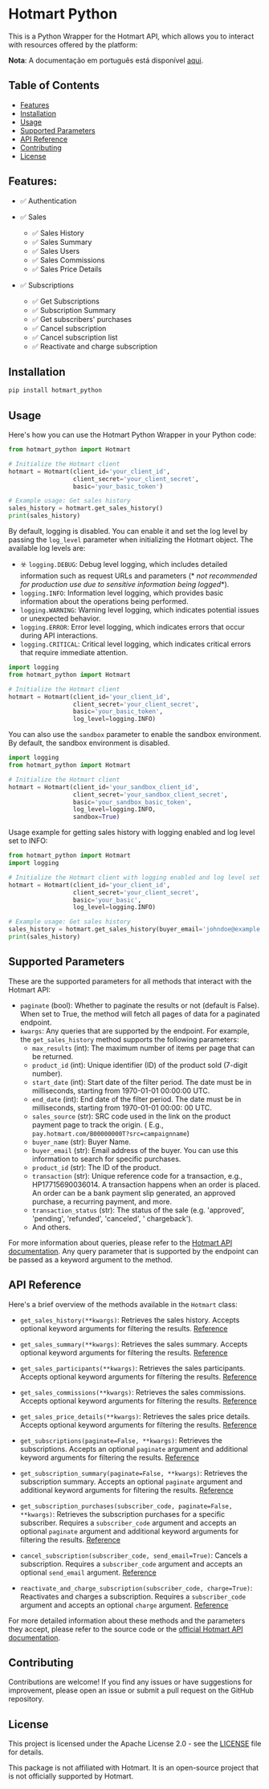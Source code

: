 # Hotmart Python

This is a Python Wrapper for the Hotmart API, which allows you to interact with resources offered by the platform:

**Nota**: A documentação em português está disponível [aqui](README-ptBR.md).

## Table of Contents

- [Features](#features)
- [Installation](#installation)
- [Usage](#usage)
- [Supported Parameters](#supported-parameters)
- [API Reference](#api-reference)
- [Contributing](#contributing)
- [License](#license)

## Features:

- ✅ Authentication
- ✅ Sales
    - ✅ Sales History
    - ✅ Sales Summary
    - ✅ Sales Users
    - ✅ Sales Commissions
    - ✅ Sales Price Details

- ✅ Subscriptions
    - ✅ Get Subscriptions
    - ✅ Subscription Summary
    - ✅ Get subscribers' purchases
    - ✅ Cancel subscription
    - ✅ Cancel subscription list
    - ✅ Reactivate and charge subscription

## Installation

```bash
pip install hotmart_python
```

## Usage

Here's how you can use the Hotmart Python Wrapper in your Python code:

```python
from hotmart_python import Hotmart

# Initialize the Hotmart client
hotmart = Hotmart(client_id='your_client_id',
                  client_secret='your_client_secret',
                  basic='your_basic_token')

# Example usage: Get sales history
sales_history = hotmart.get_sales_history()
print(sales_history)
```

By default, logging is disabled. You can enable it and set the log level by passing the `log_level` parameter when
initializing the Hotmart object. The available log levels are:

- ️️☣️ `logging.DEBUG`: Debug level logging, which includes detailed information such as request URLs and parameters (*
  *not recommended for production use due to sensitive information being logged**).
- `logging.INFO`: Information level logging, which provides basic information about the operations being performed.
- `logging.WARNING`: Warning level logging, which indicates potential issues or unexpected behavior.
- `logging.ERROR`: Error level logging, which indicates errors that occur during API interactions.
- `logging.CRITICAL`: Critical level logging, which indicates critical errors that require immediate attention.

```python
import logging
from hotmart_python import Hotmart

# Initialize the Hotmart client
hotmart = Hotmart(client_id='your_client_id',
                  client_secret='your_client_secret',
                  basic='your_basic_token',
                  log_level=logging.INFO)
```

You can also use the `sandbox` parameter to enable the sandbox environment. By default, the sandbox environment is
disabled.

```python
import logging
from hotmart_python import Hotmart

# Initialize the Hotmart client
hotmart = Hotmart(client_id='your_sandbox_client_id',
                  client_secret='your_sandbox_client_secret',
                  basic='your_sandbox_basic_token',
                  log_level=logging.INFO,
                  sandbox=True)
```

Usage example for getting sales history with logging enabled and log level set to INFO:

```python
from hotmart_python import Hotmart
import logging

# Initialize the Hotmart client with logging enabled and log level set to DEBUG
hotmart = Hotmart(client_id='your_client_id',
                  client_secret='your_client_secret',
                  basic='your_basic',
                  log_level=logging.INFO)

# Example usage: Get sales history
sales_history = hotmart.get_sales_history(buyer_email='johndoe@example.com')
print(sales_history)
```

## Supported Parameters

These are the supported parameters for all methods that interact with the Hotmart API:

- `paginate` (bool): Whether to paginate the results or not (default is False). When set to True, the method will fetch
  all pages of data for a paginated endpoint.
- `kwargs`: Any queries that are supported by the endpoint. For example, the `get_sales_history` method supports the
  following parameters:
    - `max_results` (int): The maximum number of items per page that can be returned.
    - `product_id` (int): Unique identifier (ID) of the product sold (7-digit number).
    - `start_date` (int): Start date of the filter period. The date must be in milliseconds, starting from 1970-01-01
      00:00:00 UTC.
    - `end_date` (int): End date of the filter period. The date must be in milliseconds, starting from 1970-01-01 00:00:
      00 UTC.
    - `sales_source` (str): SRC code used in the link on the product payment page to track the origin. (
      E.g., `pay.hotmart.com/B00000000T?src=campaignname`)
    - `buyer_name` (str): Buyer Name.
    - `buyer_email` (str): Email address of the buyer. You can use this information to search for specific purchases.
    - `product_id` (str): The ID of the product.
    - `transaction` (str): Unique reference code for a transaction, e.g., HP17715690036014. A transaction happens when
      an order is placed. An order can be a bank payment slip generated, an approved purchase, a recurring payment, and
      more.
    - `transaction_status` (str): The status of the sale (e.g. 'approved', 'pending', 'refunded', 'canceled', '
      chargeback').
    - And others.

For more information about queries, please refer to
the [Hotmart API documentation](https://developers.hotmart.com/docs/en/). Any query parameter that is supported by the
endpoint can be passed as a keyword argument to the method.

## API Reference

Here's a brief overview of the methods available in the `Hotmart` class:

- `get_sales_history(**kwargs)`: Retrieves the sales history. Accepts optional keyword arguments for filtering the
  results. [Reference](https://developers.hotmart.com/docs/en/v1/sales/sales-history/)

- `get_sales_summary(**kwargs)`: Retrieves the sales summary. Accepts optional keyword arguments for filtering the
  results. [Reference](https://developers.hotmart.com/docs/en/v1/sales/sales-summary/)

- `get_sales_participants(**kwargs)`: Retrieves the sales participants. Accepts optional keyword arguments for filtering
  the results. [Reference](https://developers.hotmart.com/docs/en/v1/sales/sales-users/)

- `get_sales_commissions(**kwargs)`: Retrieves the sales commissions. Accepts optional keyword arguments for filtering
  the results. [Reference](https://developers.hotmart.com/docs/en/v1/sales/sales-commissions/)

- `get_sales_price_details(**kwargs)`: Retrieves the sales price details. Accepts optional keyword arguments for
  filtering the results. [Reference](https://developers.hotmart.com/docs/en/v1/sales/sales-price-details/)

- `get_subscriptions(paginate=False, **kwargs)`: Retrieves the subscriptions. Accepts an optional `paginate` argument
  and additional keyword arguments for filtering the
  results. [Reference](https://developers.hotmart.com/docs/en/v1/subscription/get-subscribers/)

- `get_subscription_summary(paginate=False, **kwargs)`: Retrieves the subscription summary. Accepts an
  optional `paginate` argument and additional keyword arguments for filtering the
  results. [Reference](https://developers.hotmart.com/docs/en/v1/subscription/get-subscription-summary/)

- `get_subscription_purchases(subscriber_code, paginate=False, **kwargs)`: Retrieves the subscription purchases for a
  specific subscriber. Requires a `subscriber_code` argument and accepts an optional `paginate` argument and additional
  keyword arguments for filtering the
  results. [Reference](https://developers.hotmart.com/docs/en/v1/subscription/get-subscription-purchases/)

- `cancel_subscription(subscriber_code, send_email=True)`: Cancels a subscription. Requires a `subscriber_code` argument
  and accepts an optional `send_email`
  argument. [Reference](https://developers.hotmart.com/docs/en/v1/subscription/cancel-subscriptions/)

- `reactivate_and_charge_subscription(subscriber_code, charge=True)`: Reactivates and charges a subscription. Requires
  a `subscriber_code` argument and accepts an optional `charge` argument. [Reference](https://developers.hotmart.com/docs/en/v1/subscription/reactivate-subscription/)

For more detailed information about these methods and the parameters they accept, please refer to the source code or the
[official Hotmart API documentation](https://developers.hotmart.com/docs/en/).

## Contributing

Contributions are welcome! If you find any issues or have suggestions for improvement, please open an issue or submit a
pull request on the GitHub repository.

## License

This project is licensed under the Apache License 2.0 - see the [LICENSE](../LICENSE.txt) file for details.

This package is not affiliated with Hotmart. It is an open-source project that is not officially supported by Hotmart.
